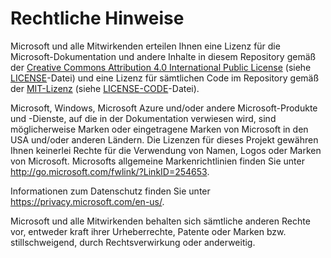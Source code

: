 # <a name="legal-notices"></a>Rechtliche Hinweise
Microsoft und alle Mitwirkenden erteilen Ihnen eine Lizenz für die Microsoft-Dokumentation und andere Inhalte in diesem Repository gemäß der [Creative Commons Attribution 4.0 International Public License](https://creativecommons.org/licenses/by/4.0/legalcode) (siehe [LICENSE](LICENSE)-Datei) und eine Lizenz für sämtlichen Code im Repository gemäß der [MIT-Lizenz](https://opensource.org/licenses/MIT) (siehe [LICENSE-CODE](LICENSE-CODE)-Datei).

Microsoft, Windows, Microsoft Azure und/oder andere Microsoft-Produkte und -Dienste, auf die in der Dokumentation verwiesen wird, sind möglicherweise Marken oder eingetragene Marken von Microsoft in den USA und/oder anderen Ländern.
Die Lizenzen für dieses Projekt gewähren Ihnen keinerlei Rechte für die Verwendung von Namen, Logos oder Marken von Microsoft.
Microsofts allgemeine Markenrichtlinien finden Sie unter http://go.microsoft.com/fwlink/?LinkID=254653.

Informationen zum Datenschutz finden Sie unter https://privacy.microsoft.com/en-us/.

Microsoft und alle Mitwirkenden behalten sich sämtliche anderen Rechte vor, entweder kraft ihrer Urheberrechte, Patente oder Marken bzw. stillschweigend, durch Rechtsverwirkung oder anderweitig.